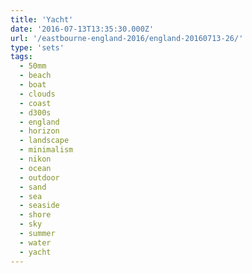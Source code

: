 ```yaml
---
title: 'Yacht'
date: '2016-07-13T13:35:30.000Z'
url: '/eastbourne-england-2016/england-20160713-26/'
type: 'sets'
tags:
  - 50mm
  - beach
  - boat
  - clouds
  - coast
  - d300s
  - england
  - horizon
  - landscape
  - minimalism
  - nikon
  - ocean
  - outdoor
  - sand
  - sea
  - seaside
  - shore
  - sky
  - summer
  - water
  - yacht
---
```

